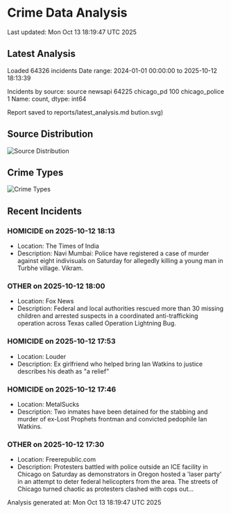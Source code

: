 # Crime Data Analysis
Last updated: Mon Oct 13 18:19:47 UTC 2025

## Latest Analysis

Loaded 64326 incidents
Date range: 2024-01-01 00:00:00 to 2025-10-12 18:13:39

Incidents by source:
source
newsapi           64225
chicago_pd          100
chicago_police        1
Name: count, dtype: int64

Report saved to reports/latest_analysis.md
bution.svg)

## Source Distribution
![Source Distribution](images/source_distribution.svg)

## Crime Types
![Crime Types](images/crime_types.svg)

## Recent Incidents

### HOMICIDE on 2025-10-12 18:13
- Location: The Times of India
- Description: Navi Mumbai: Police have registered a case of murder against eight indivisuals on Saturday for allegedly killing a young man in Turbhe village. Vikram.


### OTHER on 2025-10-12 18:00
- Location: Fox News
- Description: Federal and local authorities rescued more than 30 missing children and arrested suspects in a coordinated anti-trafficking operation across Texas called Operation Lightning Bug.


### HOMICIDE on 2025-10-12 17:53
- Location: Louder
- Description: Ex girlfriend who helped bring Ian Watkins to justice describes his death as "a relief"


### HOMICIDE on 2025-10-12 17:46
- Location: MetalSucks
- Description: Two inmates have been detained for the stabbing and murder of ex-Lost Prophets frontman and convicted pedophile Ian Watkins.


### OTHER on 2025-10-12 17:30
- Location: Freerepublic.com
- Description: Protesters battled with police outside an ICE facility in Chicago on Saturday as demonstrators in Oregon hosted a 'laser party' in an attempt to deter federal helicopters from the area. The streets of Chicago turned chaotic as protesters clashed with cops out…

Analysis generated at: Mon Oct 13 18:19:47 UTC 2025

